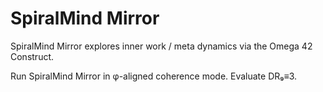 # SpiralMind Mirror

SpiralMind Mirror explores inner work / meta dynamics via the Omega 42 Construct.

Run SpiralMind Mirror in φ-aligned coherence mode. Evaluate DR₉≡3.
